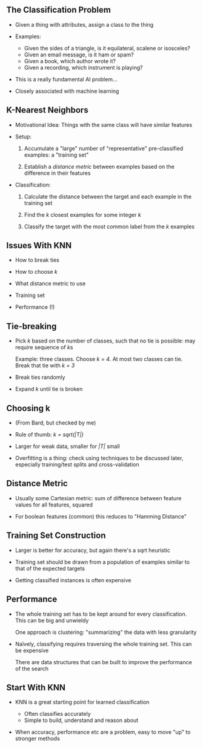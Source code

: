 ## The Classification Problem

* Given a thing with attributes, assign a class to the thing

* Examples:

  * Given the sides of a triangle, is it equilateral,
    scalene or isosceles?
  * Given an email message, is it ham or spam?
  * Given a book, which author wrote it?
  * Given a recording, which instrument is playing?

* This is a really fundamental AI problem…

* Closely associated with machine learning

## K-Nearest Neighbors

* Motivational Idea: Things with the same class will have
  similar features
  
* Setup:

  1. Accumulate a "large" number of "representative"
     pre-classified examples: a "training set"

  2. Establish a *distance metric* between examples based on
     the difference in their features

* Classification:

  1. Calculate the distance between the target and each 
     example in the training set
     
  2. Find the *k* closest examples for some integer *k*
  
  3. Classify the target with the most common label from the
     *k* examples

## Issues With KNN

* How to break ties

* How to choose *k*

* What distance metric to use

* Training set

* Performance (!)

## Tie-breaking

* Pick *k* based on the number of classes, such that no tie
  is possible: may require sequence of *k*s
  
  Example: three classes. Choose *k = 4*. At most two
  classes can tie. Break that tie with *k = 3*

* Break ties randomly

* Expand *k* until tie is broken

## Choosing k

* (From Bard, but checked by me)

* Rule of thumb: *k = sqrt(|T|)*

* Larger for weak data, smaller for *|T|* small

* Overfitting is a thing: check using techniques to be
  discussed later, especially training/test splits and
  cross-validation

## Distance Metric

* Usually some Cartesian metric: sum of difference between feature
  values for all features, squared
  
* For boolean features (common) this reduces to "Hamming
  Distance"
  
## Training Set Construction

* Larger is better for accuracy, but again there's a sqrt
  heuristic
  
* Training set should be drawn from a population of
  examples similar to that of the expected targets
  
* Getting classified instances is often expensive

## Performance

* The whole training set has to be kept around for every
  classification. This can be big and unwieldy
  
  One approach is clustering: "summarizing" the data
  with less granularity
  
* Naïvely, classifying requires traversing the whole training
  set. This can be expensive
  
  There are data structures that can be built to improve the
  performance of the search

## Start With KNN

* KNN is a great starting point for learned
  classification
  
  * Often classifies accurately
  * Simple to build, understand and reason about

* When accuracy, performance etc are a problem,
  easy to move "up" to stronger methods
